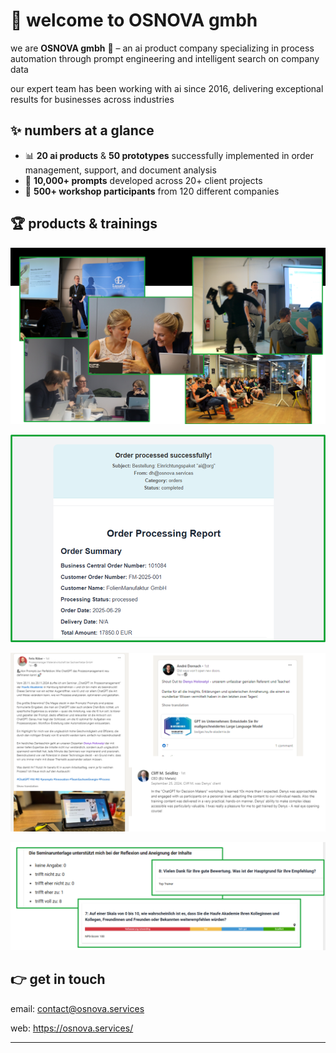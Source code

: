 # 🚀 welcome to OSNOVA gmbh

we are **OSNOVA gmbh** 🤖 – an ai product company specializing in process automation through prompt engineering and intelligent search on company data

our expert team has been working with ai since 2016, delivering exceptional results for businesses across industries

## ✨ numbers at a glance

- 📊 **20 ai products** & **50 prototypes** successfully implemented in order management, support, and document analysis
- 🔧 **10,000+ prompts** developed across 20+ client projects
- 👥 **500+ workshop participants** from 120 different companies

## 🏆 products & trainings

![moments](<./media/Pasted image 20250630195304.png>)

![orders](<./media/Pasted image 20250630185928.png>)

![testimonials](<./media/Pasted image 20241201175518.png>)

![trainings](<./media/Screenshot 2025-09-07 161011.png>)

## 👉 get in touch

email: contact@osnova.services

web: https://osnova.services/ 

---
